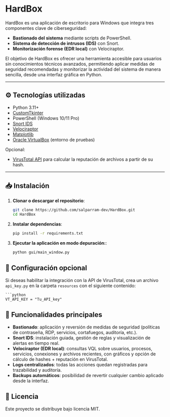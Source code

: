 # HardBox

HardBox es una aplicación de escritorio para Windows que integra tres componentes clave de ciberseguridad:  
- **Bastionado del sistema** mediante scripts de PowerShell.  
- **Sistema de detección de intrusos (IDS)** con Snort.  
- **Monitorización forense (EDR local)** con Velociraptor.  

El objetivo de HardBox es ofrecer una herramienta accesible para usuarios sin conocimientos técnicos avanzados, permitiendo aplicar medidas de seguridad recomendadas y monitorizar la actividad del sistema de manera sencilla, desde una interfaz gráfica en Python.

---

## ⚙️ Tecnologías utilizadas

- Python 3.11+  
- [CustomTkinter](https://github.com/TomSchimansky/CustomTkinter)  
- PowerShell (Windows 10/11 Pro)  
- [Snort IDS](https://www.snort.org/)  
- [Velociraptor](https://www.velocidex.com/velociraptor/)  
- [Matplotlib](https://matplotlib.org/)  
- [Oracle VirtualBox](https://www.virtualbox.org/) (entorno de pruebas)  

Opcional:  
- [VirusTotal API](https://www.virustotal.com/) para calcular la reputación de archivos a partir de su hash.  

---

## 📥 Instalación

1. **Clonar o descargar el repositorio**:  
    ```bash
    git clone https://github.com/salparram-dev/HardBox.git
    cd HardBox

2. **Instalar dependencias**:  
   ```bash
   pip install -r requirements.txt

3. **Ejecutar la aplicación en modo depuración:**: 
    ```bash
    python gui/main_window.py


## 🔑 Configuración opcional

Si deseas habilitar la integración con la API de VirusTotal, crea un archivo `api_key.py` en la carpeta `resources` con el siguiente contenido:

    ```python
    VT_API_KEY = "Tu_API_key"

## 🚀 Funcionalidades principales

- **Bastionado**: aplicación y reversión de medidas de seguridad (políticas de contraseña, RDP, servicios, cortafuegos, auditoría, etc.).
- **Snort IDS**: instalación guiada, gestión de reglas y visualización de alertas en tiempo real.
- **Velociraptor (EDR local)**: consultas VQL sobre usuarios, procesos, servicios, conexiones y archivos recientes, con gráficos y opción de cálculo de hashes + reputación en VirusTotal.
- **Logs centralizados**: todas las acciones quedan registradas para trazabilidad y auditoría.
- **Backups automáticos**: posibilidad de revertir cualquier cambio aplicado desde la interfaz.

## 📄 Licencia

Este proyecto se distribuye bajo licencia MIT.